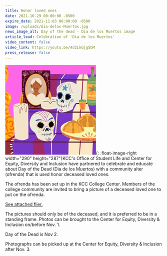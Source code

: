 ```yaml
---
title: Honor loved ones
date: 2021-10-29 00:00:00 -0500
expire_date: 2021-11-03 00:00:00 -0500
image: /uploads/dia-delos-Muertos.jpg
news_image_alt: Day of the dead - Dia de los Muertos image
article_lead: Celebration of 'Dia de los Muertos'
video_content: false
video_link: https://youtu.be/4d2LkGjg5bM
press_release: false
---
```

![](/uploads/2021/day-of-the-dead.jpg){: .float-image-right width="290" height="287"}KCC's Office of Student Life and Center for Equity, Diversity and Inclusion have partnered to celebrate and educate about Day of the Dead (Dia de los Muertos) with a community alter (ofrenda) that is used honor deceased loved ones.

The ofrenda has been set up in the KCC College Center. Members of the college community are invited to bring a picture of a deceased loved one to put on the ofrenda.

[See attached flier.](/DiaDeLosMuertes.pdf)&nbsp;

The pictures should only be of the deceased, and it is preferred to be in a standing frame. Photos can be brought to the Center for Equity, Diversity & Inclusion on/before Nov. 1.

Day of the Dead is Nov 2.

Photographs can be picked up at the Center for Equity, Diversity & Inclusion after Nov. 3.
